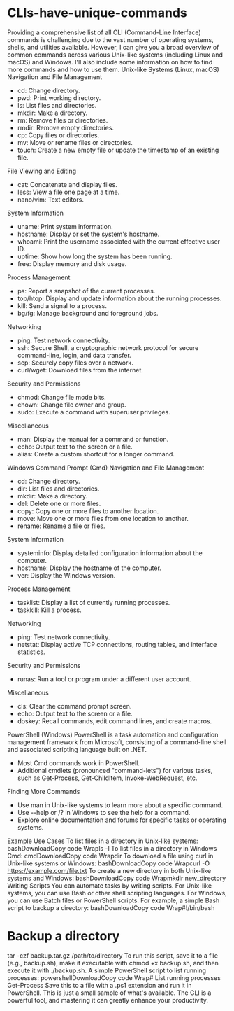 # CLIs-have-unique-commands

Providing a comprehensive list of all CLI (Command-Line Interface) commands is challenging due to the vast number of operating systems, shells, and utilities available. However, I can give you a broad overview of common commands across various Unix-like systems (including Linux and macOS) and Windows. I'll also include some information on how to find more commands and how to use them.
Unix-like Systems (Linux, macOS)
Navigation and File Management

* cd: Change directory.
* pwd: Print working directory.
* ls: List files and directories.
* mkdir: Make a directory.
* rm: Remove files or directories.
* rmdir: Remove empty directories.
* cp: Copy files or directories.
* mv: Move or rename files or directories.
* touch: Create a new empty file or update the timestamp of an existing file.

File Viewing and Editing

* cat: Concatenate and display files.
* less: View a file one page at a time.
* nano/vim: Text editors.

System Information

* uname: Print system information.
* hostname: Display or set the system's hostname.
* whoami: Print the username associated with the current effective user ID.
* uptime: Show how long the system has been running.
* free: Display memory and disk usage.

Process Management

* ps: Report a snapshot of the current processes.
* top/htop: Display and update information about the running processes.
* kill: Send a signal to a process.
* bg/fg: Manage background and foreground jobs.

Networking

* ping: Test network connectivity.
* ssh: Secure Shell, a cryptographic network protocol for secure command-line, login, and data transfer.
* scp: Securely copy files over a network.
* curl/wget: Download files from the internet.

Security and Permissions

* chmod: Change file mode bits.
* chown: Change file owner and group.
* sudo: Execute a command with superuser privileges.

Miscellaneous

* man: Display the manual for a command or function.
* echo: Output text to the screen or a file.
* alias: Create a custom shortcut for a longer command.

Windows Command Prompt (Cmd)
Navigation and File Management

* cd: Change directory.
* dir: List files and directories.
* mkdir: Make a directory.
* del: Delete one or more files.
* copy: Copy one or more files to another location.
* move: Move one or more files from one location to another.
* rename: Rename a file or files.

System Information

* systeminfo: Display detailed configuration information about the computer.
* hostname: Display the hostname of the computer.
* ver: Display the Windows version.

Process Management

* tasklist: Display a list of currently running processes.
* taskkill: Kill a process.

Networking

* ping: Test network connectivity.
* netstat: Display active TCP connections, routing tables, and interface statistics.

Security and Permissions

* runas: Run a tool or program under a different user account.

Miscellaneous

* cls: Clear the command prompt screen.
* echo: Output text to the screen or a file.
* doskey: Recall commands, edit command lines, and create macros.

PowerShell (Windows)
PowerShell is a task automation and configuration management framework from Microsoft, consisting of a command-line shell and associated scripting language built on .NET.

* Most Cmd commands work in PowerShell.
* Additional cmdlets (pronounced "command-lets") for various tasks, such as Get-Process, Get-ChildItem, Invoke-WebRequest, etc.

Finding More Commands

* Use man <command> in Unix-like systems to learn more about a specific command.
* Use <command> --help or <command> /? in Windows to see the help for a command.
* Explore online documentation and forums for specific tasks or operating systems.

Example Use Cases
To list files in a directory in Unix-like systems:
bashDownloadCopy code Wrapls -l
To list files in a directory in Windows Cmd:
cmdDownloadCopy code Wrapdir
To download a file using curl in Unix-like systems or Windows:
bashDownloadCopy code Wrapcurl -O https://example.com/file.txt
To create a new directory in both Unix-like systems and Windows:
bashDownloadCopy code Wrapmkdir new_directory
Writing Scripts
You can automate tasks by writing scripts. For Unix-like systems, you can use Bash or other shell scripting languages. For Windows, you can use Batch files or PowerShell scripts.
For example, a simple Bash script to backup a directory:
bashDownloadCopy code Wrap#!/bin/bash

# Backup a directory
tar -czf backup.tar.gz /path/to/directory
To run this script, save it to a file (e.g., backup.sh), make it executable with chmod +x backup.sh, and then execute it with ./backup.sh.
A simple PowerShell script to list running processes:
powershellDownloadCopy code Wrap# List running processes
Get-Process
Save this to a file with a .ps1 extension and run it in PowerShell.
This is just a small sample of what's available. The CLI is a powerful tool, and mastering it can greatly enhance your productivity.
